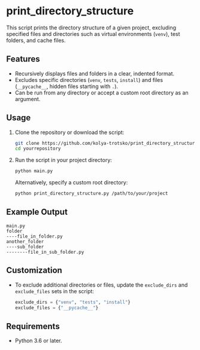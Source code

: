 # print_directory_structure

This script prints the directory structure of a given project, excluding specified files and directories such as virtual environments (`venv`), test folders, and cache files.

## Features

- Recursively displays files and folders in a clear, indented format.
- Excludes specific directories (`venv`, `tests`, `install`) and files (`__pycache__`, hidden files starting with `.`).
- Can be run from any directory or accept a custom root directory as an argument.

## Usage

1. Clone the repository or download the script:
   ```bash
   git clone https://github.com/kolya-trotsko/print_directory_structure.git
   cd yourrepository
   ```

2. Run the script in your project directory:
   ```bash
   python main.py
   ```

   Alternatively, specify a custom root directory:
   ```bash
   python print_directory_structure.py /path/to/your/project
   ```

## Example Output

```
main.py
folder
----file_in_folder.py
another_folder
----sub_folder
--------file_in_sub_folder.py
```

## Customization

- To exclude additional directories or files, update the `exclude_dirs` and `exclude_files` sets in the script:
  ```python
  exclude_dirs = {"venv", "tests", "install"}
  exclude_files = {"__pycache__"}
  ```

## Requirements

- Python 3.6 or later.

